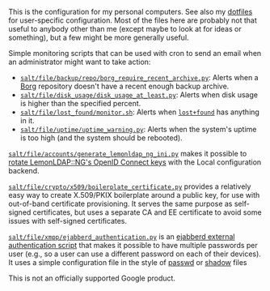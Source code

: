 This is the configuration for my personal computers. See also my
[dotfiles](https://github.com/dseomn/dotfiles) for user-specific configuration.
Most of the files here are probably not that useful to anybody other than me
(except maybe to look at for ideas or something), but a few might be more
generally useful.

Simple monitoring scripts that can be used with cron to send an email when an
administrator might want to take action:

* [`salt/file/backup/repo/borg_require_recent_archive.py`](salt/file/backup/repo/borg_require_recent_archive.py):
  Alerts when a [Borg](https://www.borgbackup.org/) repository doesn't have a
  recent enough backup archive.
* [`salt/file/disk_usage/disk_usage_at_least.py`](salt/file/disk_usage/disk_usage_at_least.py):
  Alerts when disk usage is higher than the specified percent.
* [`salt/file/lost_found/monitor.sh`](salt/file/lost_found/monitor.sh): Alerts
  when
  [`lost+found`](https://unix.stackexchange.com/questions/18154/what-is-the-purpose-of-the-lostfound-folder-in-linux-and-unix)
  has anything in it.
* [`salt/file/uptime/uptime_warning.py`](salt/file/uptime/uptime_warning.py):
  Alerts when the system's uptime is too high (and the system should be
  rebooted).

[`salt/file/accounts/generate_lemonldap_ng_ini.py`](salt/file/accounts/generate_lemonldap_ng_ini.py)
makes it possible to [rotate LemonLDAP::NG's OpenID Connect
keys](https://lemonldap-ng.org/documentation/latest/openidconnectservice.html#key-rotation-script)
with the Local configuration backend.

[`salt/file/crypto/x509/boilerplate_certificate.py`](salt/file/crypto/x509/boilerplate_certificate.py)
provides a relatively easy way to create X.509/PKIX boilerplate around a public
key, for use with out-of-band certificate provisioning. It serves the same
purpose as self-signed certificates, but uses a separate CA and EE certificate
to avoid some issues with self-signed certificates.

[`salt/file/xmpp/ejabberd_authentication.py`](salt/file/xmpp/ejabberd_authentication.py)
is an [ejabberd external authentication
script](https://docs.ejabberd.im/admin/configuration/authentication/#external-script)
that makes it possible to have multiple passwords per user (e.g., so a user can
use a different password on each of their devices). It uses a simple
configuration file in the style of
[passwd](https://en.wikipedia.org/wiki/Passwd#Password_file) or
[shadow](https://en.wikipedia.org/wiki/Passwd#Shadow_file) files

This is not an officially supported Google product.
